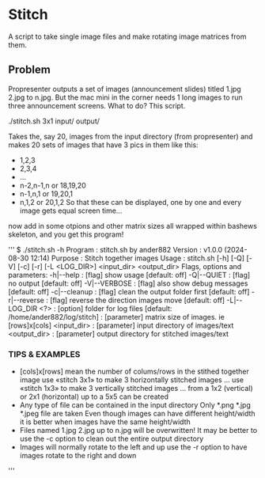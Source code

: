 # Stitch
A script to take single image files and make rotating image matrices from them.

## Problem
Propresenter outputs a set of images (announcement slides) titled 1.jpg 2.jpg to n.jpg.  But the mac mini in the corner needs 1 long images to run three announcement screens.  What to do?  This script.  

./stitch.sh 3x1 input/ output/

Takes the, say 20, images from the input directory (from propresenter) and makes 20 sets of images that have 3 pics in them like this:
* 1,2,3 
* 2,3,4 
* ...
* n-2,n-1,n or 18,19,20
* n-1,n,1 or 19,20,1
* n,1,2 or 20,1,2
So that these can be displayed, one by one and every image gets equal screen time...

now add in some otpions and other matrix sizes all wrapped within bashews skeleton, and you get this program!

'''
$ ./stitch.sh -h
Program : stitch.sh  by ander882
Version : v1.0.0 (2024-08-30 12:14)
Purpose : Stitch together images
Usage   : stitch.sh [-h] [-Q] [-V] [-c] [-r] [-L <LOG_DIR>] <msize> <input_dir> <output_dir>
Flags, options and parameters:
    -h|--help        : [flag] show usage [default: off]
    -Q|--QUIET       : [flag] no output [default: off]
    -V|--VERBOSE     : [flag] also show debug messages [default: off]
    -c|--cleanup     : [flag] clean the output folder first [default: off]
    -r|--reverse     : [flag] reverse the direction images move [default: off]
    -L|--LOG_DIR <?> : [option] folder for log files   [default: /home/ander882/log/stitch]
    <msize>          : [parameter] matrix size of images.  ie [rows]x[cols]
    <input_dir>      : [parameter] input directory of images/text
    <output_dir>     : [parameter] output directory for stitched images/text
                                                                                             
### TIPS & EXAMPLES
* [cols]x[rows] mean the number of colums/rows in the stithed together image
  use «stitch 3x1» to make 3 horizontally stitched images ...
  use «stitch 1x3» to make 3 vertically stitched images ...
  from a 1x2 (vertical) or 2x1 (horizontal) up to a 5x5 can be created
* Any type of file can be contained in the input directory
  Only *.png *.jpg *.jpeg file are taken
  Even though images can have different height/width
  it is better when images have the same height/width
* Files named 1.jpg 2.jpg up to n.jpg will be overwritten!
  It may be better to use the -c option to clean out the entire output directory
* Images will normally rotate to the left and up
  use the -r option to have images rotate to the right and down

'''
